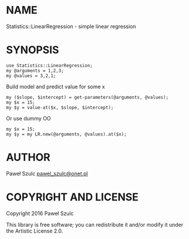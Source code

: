 NAME
====

Statistics::LinearRegression - simple linear regression

SYNOPSIS
========

    use Statistics::LinearRegression;
    my @arguments = 1,2,3;
    my @values = 3,2,1;

Build model and predict value for some x

    my ($slope, $intercept) = get-parameters(@arguments, @values);
    my $x = 15;
    my $y = value-at($x, $slope, $intercept);

Or use dummy OO

    my $x = 15;
    my $y = my LR.new(@arguments, @values).at($x);

AUTHOR
======

Paweł Szulc <pawel_szulc@onet.pl>

COPYRIGHT AND LICENSE
=====================

Copyright 2016 Paweł Szulc

This library is free software; you can redistribute it and/or modify it under the Artistic License 2.0.
